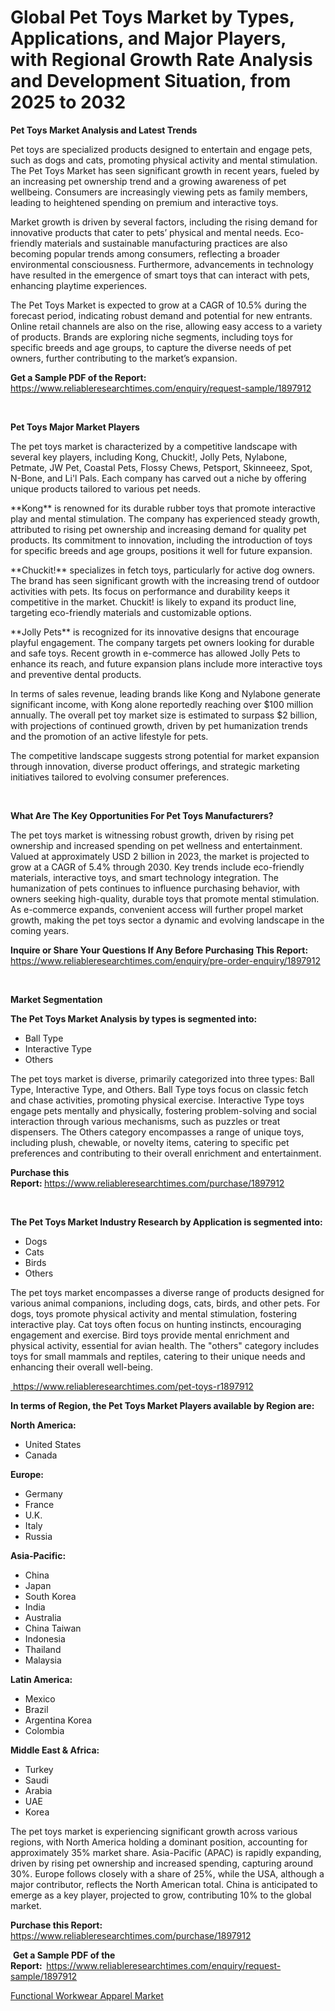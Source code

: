 <p><h1>Global Pet Toys Market by Types, Applications, and Major Players, with Regional Growth Rate Analysis and Development Situation, from 2025 to 2032</h1></p><p><strong>Pet Toys Market Analysis and Latest Trends</strong></p>
<p><p>Pet toys are specialized products designed to entertain and engage pets, such as dogs and cats, promoting physical activity and mental stimulation. The Pet Toys Market has seen significant growth in recent years, fueled by an increasing pet ownership trend and a growing awareness of pet wellbeing. Consumers are increasingly viewing pets as family members, leading to heightened spending on premium and interactive toys.</p><p>Market growth is driven by several factors, including the rising demand for innovative products that cater to pets’ physical and mental needs. Eco-friendly materials and sustainable manufacturing practices are also becoming popular trends among consumers, reflecting a broader environmental consciousness. Furthermore, advancements in technology have resulted in the emergence of smart toys that can interact with pets, enhancing playtime experiences.</p><p>The Pet Toys Market is expected to grow at a CAGR of 10.5% during the forecast period, indicating robust demand and potential for new entrants. Online retail channels are also on the rise, allowing easy access to a variety of products. Brands are exploring niche segments, including toys for specific breeds and age groups, to capture the diverse needs of pet owners, further contributing to the market’s expansion.</p></p>
<p><strong>Get a Sample PDF of the Report:&nbsp;</strong> <a href="https://www.reliableresearchtimes.com/enquiry/request-sample/1897912?utm_campaign=2740&utm_medium=2&utm_source=Github&utm_content=ia&utm_term=04042025&utm_id=pet-toys">https://www.reliableresearchtimes.com/enquiry/request-sample/1897912</a></p>
<p>&nbsp;</p>
<p><strong>Pet Toys Major Market Players</strong></p>
<p><p>The pet toys market is characterized by a competitive landscape with several key players, including Kong, Chuckit!, Jolly Pets, Nylabone, Petmate, JW Pet, Coastal Pets, Flossy Chews, Petsport, Skinneeez, Spot, N-Bone, and Li'l Pals. Each company has carved out a niche by offering unique products tailored to various pet needs.</p><p>**Kong** is renowned for its durable rubber toys that promote interactive play and mental stimulation. The company has experienced steady growth, attributed to rising pet ownership and increasing demand for quality pet products. Its commitment to innovation, including the introduction of toys for specific breeds and age groups, positions it well for future expansion.</p><p>**Chuckit!** specializes in fetch toys, particularly for active dog owners. The brand has seen significant growth with the increasing trend of outdoor activities with pets. Its focus on performance and durability keeps it competitive in the market. Chuckit! is likely to expand its product line, targeting eco-friendly materials and customizable options.</p><p>**Jolly Pets** is recognized for its innovative designs that encourage playful engagement. The company targets pet owners looking for durable and safe toys. Recent growth in e-commerce has allowed Jolly Pets to enhance its reach, and future expansion plans include more interactive toys and preventive dental products.</p><p>In terms of sales revenue, leading brands like Kong and Nylabone generate significant income, with Kong alone reportedly reaching over $100 million annually. The overall pet toy market size is estimated to surpass $2 billion, with projections of continued growth, driven by pet humanization trends and the promotion of an active lifestyle for pets.</p><p>The competitive landscape suggests strong potential for market expansion through innovation, diverse product offerings, and strategic marketing initiatives tailored to evolving consumer preferences.</p></p>
<p>&nbsp;</p>
<p><strong>What Are The Key Opportunities For Pet Toys Manufacturers?</strong></p>
<p><p>The pet toys market is witnessing robust growth, driven by rising pet ownership and increased spending on pet wellness and entertainment. Valued at approximately USD 2 billion in 2023, the market is projected to grow at a CAGR of 5.4% through 2030. Key trends include eco-friendly materials, interactive toys, and smart technology integration. The humanization of pets continues to influence purchasing behavior, with owners seeking high-quality, durable toys that promote mental stimulation. As e-commerce expands, convenient access will further propel market growth, making the pet toys sector a dynamic and evolving landscape in the coming years.</p></p>
<p><strong>Inquire or Share Your Questions If Any Before Purchasing This Report:</strong> <a href="https://www.reliableresearchtimes.com/enquiry/pre-order-enquiry/1897912?utm_campaign=2740&utm_medium=2&utm_source=Github&utm_content=ia&utm_term=04042025&utm_id=pet-toys">https://www.reliableresearchtimes.com/enquiry/pre-order-enquiry/1897912</a></p>
<p>&nbsp;</p>
<p><strong>Market Segmentation</strong></p>
<p><strong>The Pet Toys Market Analysis by types is segmented into:</strong></p>
<p><ul><li>Ball Type</li><li>Interactive Type</li><li>Others</li></ul></p>
<p><p>The pet toys market is diverse, primarily categorized into three types: Ball Type, Interactive Type, and Others. Ball Type toys focus on classic fetch and chase activities, promoting physical exercise. Interactive Type toys engage pets mentally and physically, fostering problem-solving and social interaction through various mechanisms, such as puzzles or treat dispensers. The Others category encompasses a range of unique toys, including plush, chewable, or novelty items, catering to specific pet preferences and contributing to their overall enrichment and entertainment.</p></p>
<p><strong>Purchase this Report:&nbsp;</strong><a href="https://www.reliableresearchtimes.com/purchase/1897912?utm_campaign=2740&utm_medium=2&utm_source=Github&utm_content=ia&utm_term=04042025&utm_id=pet-toys">https://www.reliableresearchtimes.com/purchase/1897912</a></p>
<p>&nbsp;</p>
<p><strong>The Pet Toys Market Industry Research by Application is segmented into:</strong></p>
<p><ul><li>Dogs</li><li>Cats</li><li>Birds</li><li>Others</li></ul></p>
<p><p>The pet toys market encompasses a diverse range of products designed for various animal companions, including dogs, cats, birds, and other pets. For dogs, toys promote physical activity and mental stimulation, fostering interactive play. Cat toys often focus on hunting instincts, encouraging engagement and exercise. Bird toys provide mental enrichment and physical activity, essential for avian health. The "others" category includes toys for small mammals and reptiles, catering to their unique needs and enhancing their overall well-being. </p></p>
<p><a href="https://www.reliableresearchtimes.com/pet-toys-r1897912?utm_campaign=2740&utm_medium=2&utm_source=Github&utm_content=ia&utm_term=04042025&utm_id=pet-toys">&nbsp;https://www.reliableresearchtimes.com/pet-toys-r1897912</a></p>
<p><strong>In terms of Region, the Pet Toys Market Players available by Region are:</strong></p>
<p>
    <p> <strong> North America: </strong>
        <ul>
            <li>United States</li>
            <li>Canada</li>
        </ul>
        </p> 
    <p> <strong> Europe: </strong>
        <ul>
            <li>Germany</li>
            <li>France</li>
            <li>U.K.</li>
            <li>Italy</li>
            <li>Russia</li>
        </ul>
        </p> 
    <p> <strong> Asia-Pacific: </strong>
        <ul>
            <li>China</li>
            <li>Japan</li>
            <li>South Korea</li>
            <li>India</li>
            <li>Australia</li>
            <li>China Taiwan</li>
            <li>Indonesia</li>
            <li>Thailand</li>
            <li>Malaysia</li>
        </ul>
        </p> 
    <p> <strong> Latin America: </strong>
        <ul>
            <li>Mexico</li>
            <li>Brazil</li>
            <li>Argentina Korea</li>
            <li>Colombia</li>
        </ul>
        </p> 
    <p> <strong> Middle East & Africa: </strong>
        <ul>
            <li>Turkey</li>
            <li>Saudi</li>
            <li>Arabia</li>
            <li>UAE</li>
            <li>Korea</li>
        </ul>
    </p>
    </p>
<p><p>The pet toys market is experiencing significant growth across various regions, with North America holding a dominant position, accounting for approximately 35% market share. Asia-Pacific (APAC) is rapidly expanding, driven by rising pet ownership and increased spending, capturing around 30%. Europe follows closely with a share of 25%, while the USA, although a major contributor, reflects the North American total. China is anticipated to emerge as a key player, projected to grow, contributing 10% to the global market.</p></p>
<p><strong>Purchase this Report: </strong><a href="https://www.reliableresearchtimes.com/purchase/1897912?utm_campaign=2740&utm_medium=2&utm_source=Github&utm_content=ia&utm_term=04042025&utm_id=pet-toys">https://www.reliableresearchtimes.com/purchase/1897912</a></p>
<p>&nbsp;<strong>Get a Sample PDF of the Report:&nbsp;&nbsp;</strong><a href="https://www.reliableresearchtimes.com/enquiry/request-sample/1897912?utm_campaign=2740&utm_medium=2&utm_source=Github&utm_content=ia&utm_term=04042025&utm_id=pet-toys">https://www.reliableresearchtimes.com/enquiry/request-sample/1897912</a></p>
<p><strong></strong></p>
<p><p><a href="https://github.com/djembashote/Market-Research-Report-List-1/blob/main/functional-workwear-apparel-market.md?utm_campaign=2740&utm_medium=2&utm_source=Github&utm_content=ia&utm_term=04042025&utm_id=pet-toys">Functional Workwear Apparel Market</a></p></p>